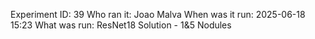 Experiment ID: 39
Who ran it: Joao Malva
When was it run: 2025-06-18 15:23
What was run: ResNet18 Solution - 1&5 Nodules
